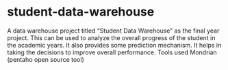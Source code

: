 # student-data-warehouse
A data warehouse project titled “Student Data Warehouse” as the final year project. This can be used to analyze the overall progress of the student in the academic years. It also provides some prediction mechanism. It helps in taking the decisions to improve overall performance. Tools used Mondrian (pentaho open source tool)
